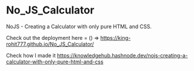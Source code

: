 # No_JS_Calculator
NoJS - Creating a Calculator with only pure HTML and CSS. 

Check out the deployment here = () => https://king-rohit777.github.io/No_JS_Calculator/

Check how I made it https://knowledgehub.hashnode.dev/nojs-creating-a-calculator-with-only-pure-html-and-css
